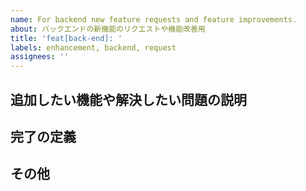 ```yaml
---
name: For backend new feature requests and feature improvements.
about: バックエンドの新機能のリクエストや機能改善用
title: 'feat[back-end]: '
labels: enhancement, backend, request
assignees: ''
---
```


## 追加したい機能や解決したい問題の説明

## 完了の定義

## その他
